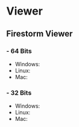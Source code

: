 # Viewer

## Firestorm Viewer

### - 64 Bits

  * Windows:
  * Linux:
  * Mac:

### - 32 Bits

  * Windows:
  * Linux:
  * Mac:
